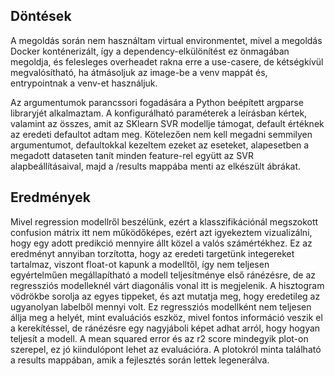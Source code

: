 ## Döntések

A megoldás során nem használtam virtual environmentet, mivel a megoldás Docker konténerizált, így a dependency-elkülönítést ez önmagában megoldja, és felesleges overheadet rakna erre a use-casere, de kétségkívül megvalósítható, ha átmásoljuk az image-be a venv mappát és, entrypointnak a venv-et használjuk.

Az argumentumok parancssori fogadására a Python beépített argparse libraryjét alkalmaztam. A konfigurálható paraméterek a leírásban kértek, valamint az összes, amit az SKlearn SVR modellje támogat, default értéknek az eredeti defaultot adtam meg. Kötelezően nem kell megadni semmilyen argumentumot, defaultokkal kezeltem ezeket az eseteket, alapesetben a megadott dataseten tanít minden feature-rel együtt az SVR alapbeállításaival, majd a /results mappába menti az elkészült ábrákat.

## Eredmények

Mivel regression modellről beszélünk, ezért a klasszifikációnál megszokott confusion mátrix itt nem működőképes, ezért azt igyekeztem vizualizálni, hogy egy adott predikció mennyire állt közel a valós számértékhez. Ez az eredményt annyiban torzította, hogy az eredeti targetünk integereket tartalmaz, viszont float-ot kapunk a modelltől, így nem teljesen egyértelműen megállapítható a modell teljesítménye első ránézésre, de az regressziós modelleknél várt diagonális vonal itt is megjelenik. A hisztogram vödrökbe sorolja az egyes tippeket, és azt mutatja meg, hogy eredetileg az ugyanolyan labelből mennyi volt. Ez regressziós modellként nem teljesen állja meg a helyét, mint evaluációs eszköz, mivel fontos információ veszik el a kerekítéssel, de ránézésre egy nagyjáboli képet adhat arról, hogy hogyan teljesít a modell.
A mean squared error és az r2 score mindegyik plot-on szerepel, ez jó kiindulópont lehet az evaluációra.
A plotokról minta található a results mappában, amik a fejlesztés során lettek legenerálva.
